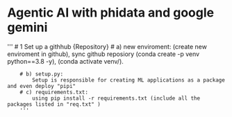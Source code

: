 # Agentic AI with phidata and google gemini
'''
    # 1 Set up a githhub {Repository}
        # a) new enviroment: 
            (create new enviroment in github), sync github reposiory (conda create -p venv python==3.8 -y), (conda activate venv/). 

        # b) setup.py: 
            Setup is responsible for creating ML applications as a package and even deploy "pipi"
        # c) requirements.txt: 
            using pip install -r requirements.txt (include all the packages listed in "req.txt" )
        '''